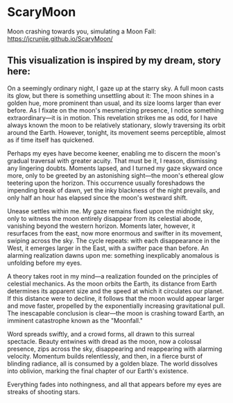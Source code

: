 # ScaryMoon
Moon crashing towards you, simulating a Moon Fall: https://jcrunjie.github.io/ScaryMoon/

## This visualization is inspired by my dream, story here:

On a seemingly ordinary night, I gaze up at the starry sky. A full moon casts its glow, but there is something unsettling about it: The moon shines in a golden hue, more prominent than usual, and its size looms larger than ever before. As I fixate on the moon's mesmerizing presence, I notice something extraordinary—it is in motion. This revelation strikes me as odd, for I have always known the moon to be relatively stationary, slowly traversing its orbit around the Earth. However, tonight, its movement seems perceptible, almost as if time itself has quickened.

Perhaps my eyes have become keener, enabling me to discern the moon's gradual traversal with greater acuity. That must be it, I reason, dismissing any lingering doubts. Moments lapsed, and I turned my gaze skyward once more, only to be greeted by an astonishing sight—the moon's ethereal glow teetering upon the horizon. This occurrence usually foreshadows the impending break of dawn, yet the inky blackness of the night prevails, and only half an hour has elapsed since the moon's westward shift.

Unease settles within me. My gaze remains fixed upon the midnight sky, only to witness the moon entirely disappear from its celestial abode, vanishing beyond the western horizon. Moments later, however, it resurfaces from the east, now more enormous and swifter in its movement, swiping across the sky. The cycle repeats: with each disappearance in the West, it emerges larger in the East, with a swifter pace than before. An alarming realization dawns upon me: something inexplicably anomalous is unfolding before my eyes.

A theory takes root in my mind—a realization founded on the principles of celestial mechanics. As the moon orbits the Earth, its distance from Earth determines its apparent size and the speed at which it circulates our planet. If this distance were to decline, it follows that the moon would appear larger and move faster, propelled by the exponentially increasing gravitational pull. The inescapable conclusion is clear—the moon is crashing toward Earth, an imminent catastrophe known as the "Moonfall."

Word spreads swiftly, and a crowd forms, all drawn to this surreal spectacle. Beauty entwines with dread as the moon, now a colossal presence, zips across the sky, disappearing and reappearing with alarming velocity. Momentum builds relentlessly, and then, in a fierce burst of blinding radiance, all is consumed by a golden blaze. The world dissolves into oblivion, marking the final chapter of our Earth's existence.

Everything fades into nothingness, and all that appears before my eyes are streaks of shooting stars. 
